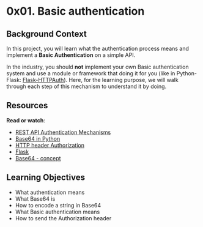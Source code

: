 # 0x01. Basic authentication

## Background Context

In this project, you will learn what the authentication process means and implement a  **Basic Authentication**  on a simple API.

In the industry, you should  **not**  implement your own Basic authentication system and use a module or framework that doing it for you (like in Python-Flask:  [Flask-HTTPAuth](https://intranet.hbtn.io/rltoken/XvXTZnSvVYaLaWtAWcTkYQ "Flask-HTTPAuth")). Here, for the learning purpose, we will walk through each step of this mechanism to understand it by doing.


## Resources

**Read or watch**:

-   [REST API Authentication Mechanisms](https://intranet.hbtn.io/rltoken/rEtusEEM1-RJsy_kqK7h1Q "REST API Authentication Mechanisms")
-   [Base64 in Python](https://intranet.hbtn.io/rltoken/KxzYxUcDKBn2ptTwiI5kVw "Base64 in Python")
-   [HTTP header Authorization](https://intranet.hbtn.io/rltoken/BuCKNK9VZvPPLsiTjcP4TQ "HTTP header Authorization")
-   [Flask](https://intranet.hbtn.io/rltoken/VGMtTohbpRR7ZpBJthqvkA "Flask")
-   [Base64 - concept](https://intranet.hbtn.io/rltoken/FiEnq5uPCte21pcwd9aZWA "Base64 - concept")

## Learning Objectives

-   What authentication means
-   What Base64 is
-   How to encode a string in Base64
-   What Basic authentication means
-   How to send the Authorization header


